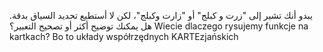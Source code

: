 يبدو أنك تشير إلى "زرت و كبلج" أو "زارت وكبلج"، لكن لا أستطيع تحديد السياق بدقة. هل يمكنك توضيح أكثر أو تصحيح التعبير؟
Wiecie dlaczego rysujemy funkcje na kartkach? Bo to układy współrzędnych KARTEzjańskich



